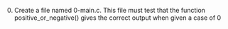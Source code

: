 0. Create a file named 0-main.c. This file must test that the function positive_or_negative() gives the correct output when given a case of 0
